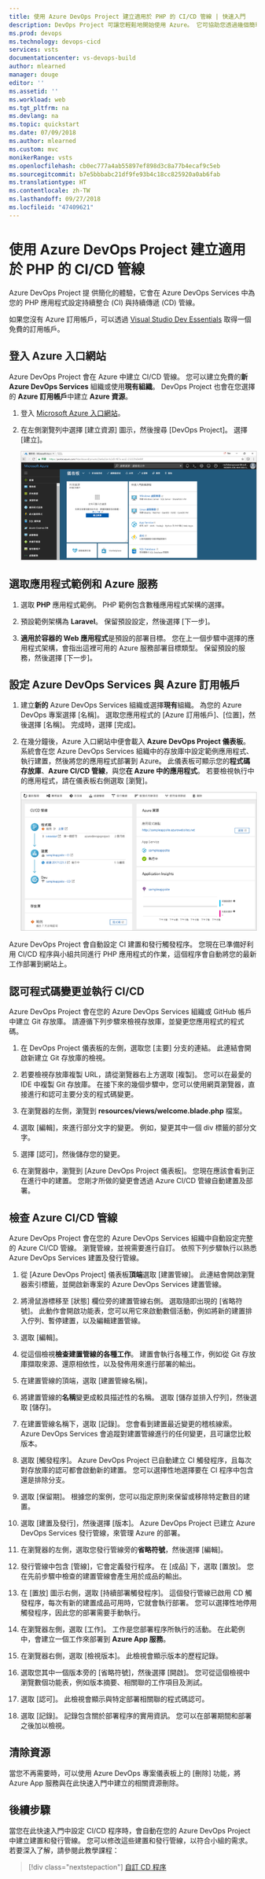 ```yaml
---
title: 使用 Azure DevOps Project 建立適用於 PHP 的 CI/CD 管線 | 快速入門
description: DevOps Project 可讓您輕鬆地開始使用 Azure。 它可協助您透過幾個簡單的步驟，在您選擇的 Azure 服務上啟動應用程式。
ms.prod: devops
ms.technology: devops-cicd
services: vsts
documentationcenter: vs-devops-build
author: mlearned
manager: douge
editor: ''
ms.assetid: ''
ms.workload: web
ms.tgt_pltfrm: na
ms.devlang: na
ms.topic: quickstart
ms.date: 07/09/2018
ms.author: mlearned
ms.custom: mvc
monikerRange: vsts
ms.openlocfilehash: cb0ec777a4ab55897ef898d3c8a77b4ecaf9c5eb
ms.sourcegitcommit: b7e5bbbabc21df9fe93b4c18cc825920a0ab6fab
ms.translationtype: HT
ms.contentlocale: zh-TW
ms.lasthandoff: 09/27/2018
ms.locfileid: "47409621"
---
```

# <a name="create-a-cicd-pipeline-for-php-with-the-azure-devops-project"></a>使用 Azure DevOps Project 建立適用於 PHP 的 CI/CD 管線

Azure DevOps Project 提 供簡化的體驗，它會在 Azure DevOps Services 中為您的 PHP 應用程式設定持續整合 (CI) 與持續傳遞 (CD) 管線。  

如果您沒有 Azure 訂用帳戶，可以透過 [Visual Studio Dev Essentials](https://visualstudio.microsoft.com/dev-essentials/) 取得一個免費的訂用帳戶。

## <a name="sign-in-to-the-azure-portal"></a>登入 Azure 入口網站

Azure DevOps Project 會在 Azure 中建立 CI/CD 管線。  您可以建立免費的**新 Azure DevOps Services** 組織或使用**現有組織**。  DevOps Project 也會在您選擇的 **Azure 訂用帳戶**中建立 **Azure 資源**。

1. 登入 [Microsoft Azure 入口網站](https://portal.azure.com)。

1. 在左側瀏覽列中選擇 [建立資源] 圖示，然後搜尋 [DevOps Project]。  選擇 [建立]。

    ![啟動連續傳遞設定](_img/azure-devops-project-php/fullbrowser.png)

## <a name="select-a-sample-application-and-azure-service"></a>選取應用程式範例和 Azure 服務

1. 選取 **PHP** 應用程式範例。  PHP 範例包含數種應用程式架構的選擇。

1. 預設範例架構為 **Laravel**。 保留預設設定，然後選擇 [下一步]。  

1. **適用於容器的 Web 應用程式**是預設的部署目標。  您在上一個步驟中選擇的應用程式架構，會指出這裡可用的 Azure 服務部署目標類型。  保留預設的服務，然後選擇 [下一步]。
 
## <a name="configure-azure-devops-services-and-an-azure-subscription"></a>設定 Azure DevOps Services 與 Azure 訂用帳戶 

1. 建立**新的** Azure DevOps Services 組織或選擇**現有**組織。  為您的 Azure DevOps 專案選擇 [名稱]。  選取您應用程式的 [Azure 訂用帳戶]、[位置]，然後選擇 [名稱]。  完成時，選擇 [完成]。

1. 在幾分鐘後，Azure 入口網站中便會載入 **Azure DevOps Project 儀表板**。  系統會在您 Azure DevOps Services 組織中的存放庫中設定範例應用程式、執行建置，然後將您的應用程式部署到 Azure。  此儀表板可顯示您的**程式碼存放庫**、**Azure CI/CD 管線**，與您**在 Azure 中的應用程式**。  若要檢視執行中的應用程式，請在儀表板右側選取 [瀏覽]。

    ![儀表板檢視](_img/azure-devops-project-php/dashboardnopreview.png) 
    
Azure DevOps Project 會自動設定 CI 建置和發行觸發程序。  您現在已準備好利用 CI/CD 程序與小組共同進行 PHP 應用程式的作業，這個程序會自動將您的最新工作部署到網站上。

## <a name="commit-code-changes-and-execute-cicd"></a>認可程式碼變更並執行 CI/CD

Azure DevOps Project 會在您的 Azure DevOps Services 組織或 GitHub 帳戶中建立 Git 存放庫。  請遵循下列步驟來檢視存放庫，並變更您應用程式的程式碼。

1. 在 DevOps Project 儀表板的左側，選取您 [主要] 分支的連結。  此連結會開啟新建立 Git 存放庫的檢視。

1. 若要檢視存放庫複製 URL，請從瀏覽器右上方選取 [複製]。 您可以在最愛的 IDE 中複製 Git 存放庫。  在接下來的幾個步驟中，您可以使用網頁瀏覽器，直接進行和認可主要分支的程式碼變更。

1. 在瀏覽器的左側，瀏覽到 **resources/views/welcome.blade.php** 檔案。

1. 選取 [編輯]，來進行部分文字的變更。  例如，變更其中一個 div 標籤的部分文字。

1. 選擇 [認可]，然後儲存您的變更。

1. 在瀏覽器中，瀏覽到 [Azure DevOps Project 儀表板]。  您現在應該會看到正在進行中的建置。  您剛才所做的變更會透過 Azure CI/CD 管線自動建置及部署。

## <a name="examine-the-azure-cicd-pipeline"></a>檢查 Azure CI/CD 管線

Azure DevOps Project 會在您的 Azure DevOps Services 組織中自動設定完整的 Azure CI/CD 管線。  瀏覽管線，並視需要進行自訂。  依照下列步驟執行以熟悉 Azure DevOps Services 建置及發行管線。

1. 從 [Azure DevOps Project] 儀表板**頂端**選取 [建置管線]。  此連結會開啟瀏覽器索引標籤，並開啟新專案的 Azure DevOps Services 建置管線。

1. 將滑鼠游標移至 [狀態] 欄位旁的建置管線右側。 選取隨即出現的 [省略符號]。  此動作會開啟功能表，您可以用它來啟動數個活動，例如將新的建置排入佇列、暫停建置，以及編輯建置管線。

1. 選取 [編輯]。

1. 從這個檢視**檢查建置管線的各種工作**。  建置會執行各種工作，例如從 Git 存放庫擷取來源、還原相依性，以及發佈用來進行部署的輸出。

1. 在建置管線的頂端，選取 [建置管線名稱]。

1. 將建置管線的**名稱**變更成較具描述性的名稱。  選取 [儲存並排入佇列]，然後選取 [儲存]。

1. 在建置管線名稱下，選取 [記錄]。  您會看到建置最近變更的稽核線索。  Azure DevOps Services 會追蹤對建置管線進行的任何變更，且可讓您比較版本。

1. 選取 [觸發程序]。  Azure DevOps Project 已自動建立 CI 觸發程序，且每次對存放庫的認可都會啟動新的建置。  您可以選擇性地選擇要在 CI 程序中包含還是排除分支。

1. 選取 [保留期]。  根據您的案例，您可以指定原則來保留或移除特定數目的建置。

1. 選取 [建置及發行]，然後選擇 [版本]。  Azure DevOps Project 已建立 Azure DevOps Services 發行管線，來管理 Azure 的部署。

1. 在瀏覽器的左側，選取您發行管線旁的**省略符號**，然後選擇 [編輯]。

1. 發行管線中包含 [管線]，它會定義發行程序。  在 [成品] 下，選取 [置放]。  您在先前步驟中檢查的建置管線會產生用於成品的輸出。 

1. 在 [置放] 圖示右側，選取 [持續部署觸發程序]。  這個發行管線已啟用 CD 觸發程序，每次有新的建置成品可用時，它就會執行部署。  您可以選擇性地停用觸發程序，因此您的部署需要手動執行。 

1. 在瀏覽器左側，選取 [工作]。  工作是您部署程序所執行的活動。  在此範例中，會建立一個工作來部署到 **Azure App 服務**。

1. 在瀏覽器右側，選取 [檢視版本]。  此檢視會顯示版本的歷程記錄。

1. 選取您其中一個版本旁的 [省略符號]，然後選擇 [開啟]。  您可從這個檢視中瀏覽數個功能表，例如版本摘要、相關聯的工作項目及測試。

1. 選取 [認可]。  此檢視會顯示與特定部署相關聯的程式碼認可。 

1. 選取 [記錄]。  記錄包含關於部署程序的實用資訊。  您可以在部署期間和部署之後加以檢視。

## <a name="clean-up-resources"></a>清除資源

當您不再需要時，可以使用 Azure DevOps 專案儀表板上的 [刪除] 功能，將 Azure App 服務與在此快速入門中建立的相關資源刪除。

## <a name="next-steps"></a>後續步驟

當您在此快速入門中設定 CI/CD 程序時，會自動在您的 Azure DevOps Project 中建立建置和發行管線。 您可以修改這些建置和發行管線，以符合小組的需求。 若要深入了解，請參閱此教學課程：

> [!div class="nextstepaction"]
> [自訂 CD 程序](https://docs.microsoft.com/azure/devops/pipelines/release/define-multistage-release-process?view=vsts)
